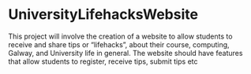 # UniversityLifehacksWebsite
This project will involve the creation of a website to allow students to receive and share tips or “lifehacks”, about their course, computing, Galway, and University life in general. The website should have features that allow students to register, receive tips, submit tips etc

